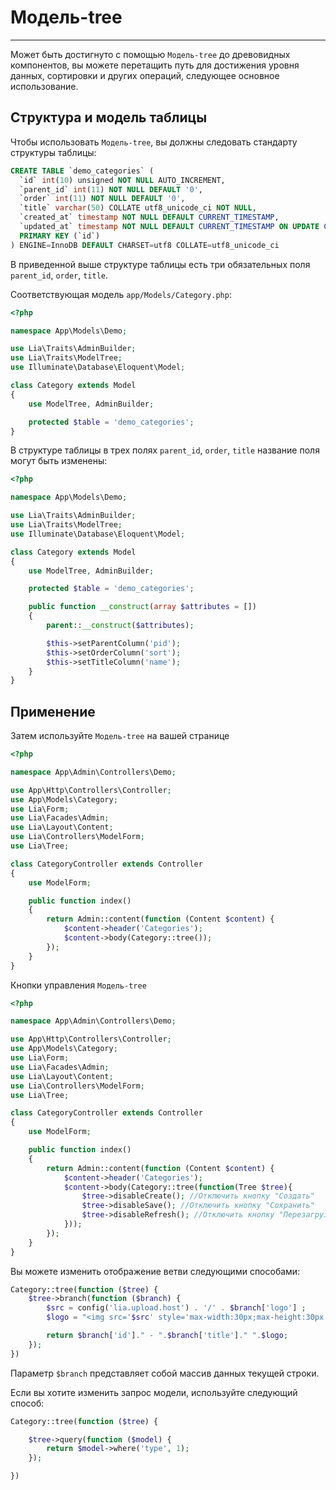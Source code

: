# Модель-tree #
------------

Может быть достигнуто с помощью `Модель-tree` до древовидных компонентов, вы можете перетащить путь для достижения уровня данных, сортировки и других операций, следующее основное использование.

Структура и модель таблицы
------------
Чтобы использовать `Модель-tree`, вы должны следовать стандарту структуры таблицы:
```sql
CREATE TABLE `demo_categories` (
  `id` int(10) unsigned NOT NULL AUTO_INCREMENT,
  `parent_id` int(11) NOT NULL DEFAULT '0',
  `order` int(11) NOT NULL DEFAULT '0',
  `title` varchar(50) COLLATE utf8_unicode_ci NOT NULL,
  `created_at` timestamp NOT NULL DEFAULT CURRENT_TIMESTAMP,
  `updated_at` timestamp NOT NULL DEFAULT CURRENT_TIMESTAMP ON UPDATE CURRENT_TIMESTAMP,
  PRIMARY KEY (`id`)
) ENGINE=InnoDB DEFAULT CHARSET=utf8 COLLATE=utf8_unicode_ci
```
В приведенной выше структуре таблицы есть три обязательных поля `parent_id`, `order`, `title`.

Соответствующая модель `app/Models/Category.php`:
```php
<?php

namespace App\Models\Demo;

use Lia\Traits\AdminBuilder;
use Lia\Traits\ModelTree;
use Illuminate\Database\Eloquent\Model;

class Category extends Model
{
    use ModelTree, AdminBuilder;

    protected $table = 'demo_categories';
}
```
В структуре таблицы в трех полях `parent_id`, `order`, `title` название поля могут быть изменены:
```php
<?php

namespace App\Models\Demo;

use Lia\Traits\AdminBuilder;
use Lia\Traits\ModelTree;
use Illuminate\Database\Eloquent\Model;

class Category extends Model
{
    use ModelTree, AdminBuilder;

    protected $table = 'demo_categories';

    public function __construct(array $attributes = [])
    {
        parent::__construct($attributes);

        $this->setParentColumn('pid');
        $this->setOrderColumn('sort');
        $this->setTitleColumn('name');
    }
}
```

Применение
------------

Затем используйте `Модель-tree` на вашей странице
```php
<?php

namespace App\Admin\Controllers\Demo;

use App\Http\Controllers\Controller;
use App\Models\Category;
use Lia\Form;
use Lia\Facades\Admin;
use Lia\Layout\Content;
use Lia\Controllers\ModelForm;
use Lia\Tree;

class CategoryController extends Controller
{
    use ModelForm;

    public function index()
    {
        return Admin::content(function (Content $content) {
            $content->header('Categories');
            $content->body(Category::tree());
        });
    }
}
```
Кнопки управления `Модель-tree`
```php
<?php

namespace App\Admin\Controllers\Demo;

use App\Http\Controllers\Controller;
use App\Models\Category;
use Lia\Form;
use Lia\Facades\Admin;
use Lia\Layout\Content;
use Lia\Controllers\ModelForm;
use Lia\Tree;

class CategoryController extends Controller
{
    use ModelForm;

    public function index()
    {
        return Admin::content(function (Content $content) {
            $content->header('Categories');
            $content->body(Category::tree(function(Tree $tree){
                $tree->disableCreate(); //Отключить кнопку "Создать"
                $tree->disableSave(); //Отключить кнопку "Сохранить"
                $tree->disableRefresh(); //Отключить кнопку "Перезагрузить"
            }));
        });
    }
}
```
Вы можете изменить отображение ветви следующими способами:
```php
Category::tree(function ($tree) {
    $tree->branch(function ($branch) {
        $src = config('lia.upload.host') . '/' . $branch['logo'] ;
        $logo = "<img src='$src' style='max-width:30px;max-height:30px' class='img'/>";

        return $branch['id']." - ".$branch['title']." ".$logo;
    });
})
```
Параметр `$branch` представляет собой массив данных текущей строки.

Если вы хотите изменить запрос модели, используйте следующий способ:
```php
Category::tree(function ($tree) {

    $tree->query(function ($model) {
        return $model->where('type', 1);
    });

})
```
